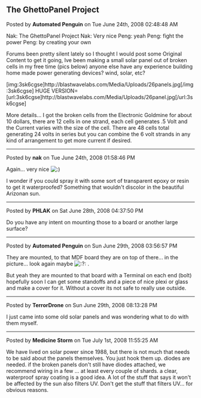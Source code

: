 ## The GhettoPanel Project
Posted by **Automated Penguin** on Tue June 24th, 2008 02:48:48 AM

Nak: The GhettoPanel Project
Nak: Very nice
Peng: yeah
Peng: fight the power
Peng: by creating your own

Forums been pretty silent lately so I thought I would post some Original Content to get it going, Ive been making a small solar panel out of broken cells in my free time (pics below) anyone else have any experience building home made power generating devices? wind, solar, etc?

[img:3sk6cgse]http&#58;//blastwavelabs&#46;com/Media/Uploads/26panels&#46;jpg[/img:3sk6cgse]
HUGE VERSION=[url:3sk6cgse]http&#58;//blastwavelabs&#46;com/Media/Uploads/26panel&#46;jpg[/url:3sk6cgse]

More details... 
I got the broken cells from the Electronic Goldmine for about 10 dollars, there are 12 cells in one strand, each cell generates .5 Volt and the Current varies with the size of the cell. There are 48 cells total generating 24 volts in series but you can combine the 6 volt strands in any kind of arrangement to get more current if desired.

--------------------------------------------------------------------------------

Posted by **nak** on Tue June 24th, 2008 01:58:46 PM

Again... very nice  <!-- s:) --><img src="{SMILIES_PATH}/icon_e_smile.gif" alt=":)" title="Smile" /><!-- s:) --> 

I wonder if you could spray it with some sort of transparent epoxy or resin to get it waterproofed?  Something that wouldn't discolor in the beautiful Arizonan sun.

--------------------------------------------------------------------------------

Posted by **PHLAK** on Sat June 28th, 2008 04:37:50 PM

Do you have any intent on mounting those to a board or another large surface?

--------------------------------------------------------------------------------

Posted by **Automated Penguin** on Sun June 29th, 2008 03:56:57 PM

They are mounted, to that MDF board they are on top of there... in the picture... look again maybe <!-- s:?: --><img src="{SMILIES_PATH}/icon_question.gif" alt=":?:" title="Question" /><!-- s:?: --> .

But yeah they are mounted to that board with a Terminal on each end (bolt) hopefully soon I can get some standoffs and a piece of nice plexi or glass and make a cover for it. Without a cover its not safe to really use outside.

--------------------------------------------------------------------------------

Posted by **TerrorDrone** on Sun June 29th, 2008 08:13:28 PM

I just came into some old solar panels and was wondering what to do with them myself.

--------------------------------------------------------------------------------

Posted by **Medicine Storm** on Tue July 1st, 2008 11:55:25 AM

We have lived on solar power since 1988, but there is not much that needs to be said about the panels themselves. You just hook them up. diodes are needed. if the broken panels don't still have diodes attached, we recommend wiring in a few ... at least every couple of shards. a clear, waterproof spray coating is a good idea. A lot of the stuff that says it won't be affected by the sun also filters UV. Don't get the stuff that filters UV... for obvious reasons.
